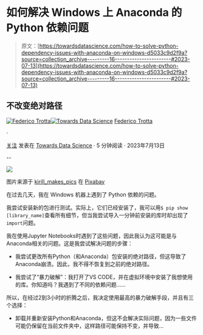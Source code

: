 # 如何解决 Windows 上 Anaconda 的 Python 依赖问题

> 原文：[https://towardsdatascience.com/how-to-solve-python-dependency-issues-with-anaconda-on-windows-d5033c9d2f9a?source=collection_archive---------16-----------------------#2023-07-13](https://towardsdatascience.com/how-to-solve-python-dependency-issues-with-anaconda-on-windows-d5033c9d2f9a?source=collection_archive---------16-----------------------#2023-07-13)

## 不改变绝对路径

[](https://federicotrotta.medium.com/?source=post_page-----d5033c9d2f9a--------------------------------)[![Federico Trotta](../Images/e997e3a96940c16ab5071629016d82fd.png)](https://federicotrotta.medium.com/?source=post_page-----d5033c9d2f9a--------------------------------)[](https://towardsdatascience.com/?source=post_page-----d5033c9d2f9a--------------------------------)[![Towards Data Science](../Images/a6ff2676ffcc0c7aad8aaf1d79379785.png)](https://towardsdatascience.com/?source=post_page-----d5033c9d2f9a--------------------------------) [Federico Trotta](https://federicotrotta.medium.com/?source=post_page-----d5033c9d2f9a--------------------------------)

·

[关注](https://medium.com/m/signin?actionUrl=https%3A%2F%2Fmedium.com%2F_%2Fsubscribe%2Fuser%2F654cd4bbe899&operation=register&redirect=https%3A%2F%2Ftowardsdatascience.com%2Fhow-to-solve-python-dependency-issues-with-anaconda-on-windows-d5033c9d2f9a&user=Federico+Trotta&userId=654cd4bbe899&source=post_page-654cd4bbe899----d5033c9d2f9a---------------------post_header-----------) 发表在 [Towards Data Science](https://towardsdatascience.com/?source=post_page-----d5033c9d2f9a--------------------------------) · 5 分钟阅读 · 2023年7月13日 [](https://medium.com/m/signin?actionUrl=https%3A%2F%2Fmedium.com%2F_%2Fvote%2Ftowards-data-science%2Fd5033c9d2f9a&operation=register&redirect=https%3A%2F%2Ftowardsdatascience.com%2Fhow-to-solve-python-dependency-issues-with-anaconda-on-windows-d5033c9d2f9a&user=Federico+Trotta&userId=654cd4bbe899&source=-----d5033c9d2f9a---------------------clap_footer-----------)

--

[](https://medium.com/m/signin?actionUrl=https%3A%2F%2Fmedium.com%2F_%2Fbookmark%2Fp%2Fd5033c9d2f9a&operation=register&redirect=https%3A%2F%2Ftowardsdatascience.com%2Fhow-to-solve-python-dependency-issues-with-anaconda-on-windows-d5033c9d2f9a&source=-----d5033c9d2f9a---------------------bookmark_footer-----------)![](../Images/989f9fa2f85067dbcbe42832ec66a93a.png)

图片来源于 [kirill_makes_pics](https://pixabay.com/it/users/kirill_makes_pics-5203613/?utm_source=link-attribution&utm_medium=referral&utm_campaign=image&utm_content=2261021) 在 [Pixabay](https://pixabay.com/it//?utm_source=link-attribution&utm_medium=referral&utm_campaign=image&utm_content=2261021)

在过去几天，我在 Windows 机器上遇到了 Python 依赖的问题。

我尝试安装新的包进行测试。实际上，它们已经安装了，我可以用`$ pip show [library_name]`查看所有细节，但当我尝试导入一分钟前安装的库时却出现了`import`问题。

我在使用Jupyter Notebooks时遇到了这些问题，因此我认为这可能是与Anaconda相关的问题。这是我尝试解决问题的步骤：

+   我尝试更改所有Python（和Anaconda）包安装的绝对路径，但这导致了Anaconda崩溃。因此，我不得不恢复到之前的绝对路径。

+   我尝试了“暴力破解”：我打开了VS CODE，并在虚拟环境中安装了我想使用的库。你知道吗？我遇到了不同的依赖问题……

所以，在经过2到3小时的折腾之后，我决定使用最高的暴力破解手段，并且有三个选择：

+   卸载并重新安装Python和Anaconda，但这不会解决实际问题，因为一些文件可能仍保留在当前文件夹中，这样路径可能保持不变，并导致…
